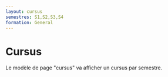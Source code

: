 ```yaml
---
layout: cursus
semestres: S1,S2,S3,S4
formation: General
---
```


# Cursus

Le modèle de page "cursus" va afficher un cursus par semestre.

